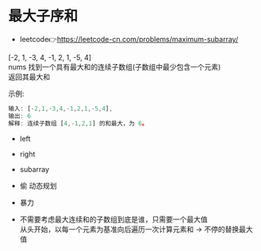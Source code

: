 # 最大子序和  
- leetcode👉https://leetcode-cn.com/problems/maximum-subarray/  

[-2, 1, -3, 4, -1, 2, 1, -5, 4]  
nums 找到一个具有最大和的连续子数组(子数组中最少包含一个元素)  
返回其最大和  

示例:
```js
输入: [-2,1,-3,4,-1,2,1,-5,4],
输出: 6
解释: 连续子数组 [4,-1,2,1] 的和最大，为 6。
```

- left
- right
- subarray
- 偷 动态规划
- 暴力  

- 不需要考虑最大连续和的子数组到底是谁，只需要一个最大值  
  从头开始，以每一个元素为基准向后遍历一次计算元素和 -> 不停的替换最大值  